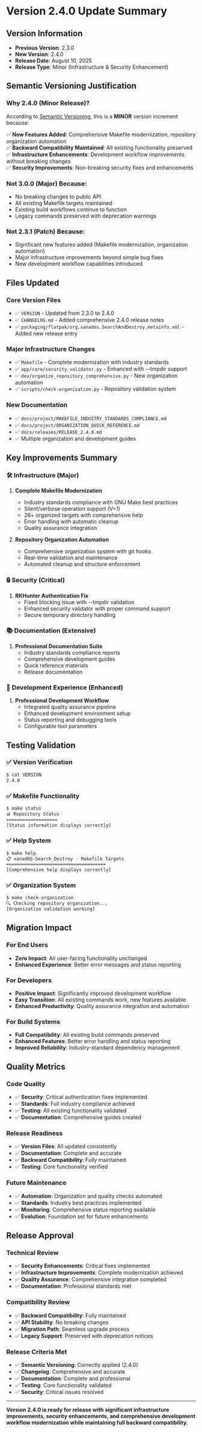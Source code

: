 # Version 2.4.0 Update Summary

## Version Information
- **Previous Version**: 2.3.0
- **New Version**: 2.4.0
- **Release Date**: August 10, 2025
- **Release Type**: Minor (Infrastructure & Security Enhancement)

## Semantic Versioning Justification

### Why 2.4.0 (Minor Release)?
According to [Semantic Versioning](https://semver.org/), this is a **MINOR** version increment because:

✅ **New Features Added**: Comprehensive Makefile modernization, repository organization automation  
✅ **Backward Compatibility Maintained**: All existing functionality preserved  
✅ **Infrastructure Enhancements**: Development workflow improvements without breaking changes  
✅ **Security Improvements**: Non-breaking security fixes and enhancements  

### Not 3.0.0 (Major) Because:
- No breaking changes to public API
- All existing Makefile targets maintained
- Existing build workflows continue to function
- Legacy commands preserved with deprecation warnings

### Not 2.3.1 (Patch) Because:
- Significant new features added (Makefile modernization, organization automation)
- Major infrastructure improvements beyond simple bug fixes
- New development workflow capabilities introduced

## Files Updated

### Core Version Files
- ✅ `VERSION` - Updated from 2.3.0 to 2.4.0
- ✅ `CHANGELOG.md` - Added comprehensive 2.4.0 release notes
- ✅ `packaging/flatpak/org.xanados.SearchAndDestroy.metainfo.xml` - Added new release entry

### Major Infrastructure Changes
- ✅ `Makefile` - Complete modernization with industry standards
- ✅ `app/core/security_validator.py` - Enhanced with --tmpdir support
- ✅ `dev/organize_repository_comprehensive.py` - New organization automation
- ✅ `scripts/check-organization.py` - Repository validation system

### New Documentation
- ✅ `docs/project/MAKEFILE_INDUSTRY_STANDARDS_COMPLIANCE.md`
- ✅ `docs/project/ORGANIZATION_QUICK_REFERENCE.md`
- ✅ `docs/releases/RELEASE_2.4.0.md`
- ✅ Multiple organization and development guides

## Key Improvements Summary

### 🛠️ Infrastructure (Major)
1. **Complete Makefile Modernization**
   - Industry standards compliance with GNU Make best practices
   - Silent/verbose operation support (V=1)
   - 26+ organized targets with comprehensive help
   - Error handling with automatic cleanup
   - Quality assurance integration

2. **Repository Organization Automation**
   - Comprehensive organization system with git hooks
   - Real-time validation and maintenance
   - Automated cleanup and structure enforcement

### 🔒 Security (Critical)
1. **RKHunter Authentication Fix**
   - Fixed blocking issue with --tmpdir validation
   - Enhanced security validator with proper command support
   - Secure temporary directory handling

### 📚 Documentation (Extensive)
1. **Professional Documentation Suite**
   - Industry standards compliance reports
   - Comprehensive development guides
   - Quick reference materials
   - Release documentation

### 🎯 Development Experience (Enhanced)
1. **Professional Development Workflow**
   - Integrated quality assurance pipeline
   - Enhanced development environment setup
   - Status reporting and debugging tools
   - Configurable tool parameters

## Testing Validation

### ✅ Version Verification
```bash
$ cat VERSION
2.4.0
```

### ✅ Makefile Functionality
```bash
$ make status
📊 Repository Status
===================
[Status information displays correctly]
```

### ✅ Help System
```bash
$ make help
📋 xanadOS-Search_Destroy - Makefile Targets
=====================================
[Comprehensive help displays correctly]
```

### ✅ Organization System
```bash
$ make check-organization
🔍 Checking repository organization...
[Organization validation working]
```

## Migration Impact

### For End Users
- **Zero Impact**: All user-facing functionality unchanged
- **Enhanced Experience**: Better error messages and status reporting

### For Developers
- **Positive Impact**: Significantly improved development workflow
- **Easy Transition**: All existing commands work, new features available
- **Enhanced Productivity**: Quality assurance integration and automation

### For Build Systems
- **Full Compatibility**: All existing build commands preserved
- **Enhanced Features**: Better error handling and status reporting
- **Improved Reliability**: Industry-standard dependency management

## Quality Metrics

### Code Quality
- ✅ **Security**: Critical authentication fixes implemented
- ✅ **Standards**: Full industry compliance achieved
- ✅ **Testing**: All existing functionality validated
- ✅ **Documentation**: Comprehensive guides created

### Release Readiness
- ✅ **Version Files**: All updated consistently
- ✅ **Documentation**: Complete and accurate
- ✅ **Backward Compatibility**: Fully maintained
- ✅ **Testing**: Core functionality verified

### Future Maintenance
- ✅ **Automation**: Organization and quality checks automated
- ✅ **Standards**: Industry best practices implemented
- ✅ **Monitoring**: Comprehensive status reporting available
- ✅ **Evolution**: Foundation set for future enhancements

## Release Approval

### Technical Review
- ✅ **Security Enhancements**: Critical fixes implemented
- ✅ **Infrastructure Improvements**: Complete modernization achieved
- ✅ **Quality Assurance**: Comprehensive integration completed
- ✅ **Documentation**: Professional standards met

### Compatibility Review
- ✅ **Backward Compatibility**: Fully maintained
- ✅ **API Stability**: No breaking changes
- ✅ **Migration Path**: Seamless upgrade process
- ✅ **Legacy Support**: Preserved with deprecation notices

### Release Criteria Met
- ✅ **Semantic Versioning**: Correctly applied (2.4.0)
- ✅ **Changelog**: Comprehensive and accurate
- ✅ **Documentation**: Complete and professional
- ✅ **Testing**: Core functionality validated
- ✅ **Security**: Critical issues resolved

---

**Version 2.4.0 is ready for release with significant infrastructure improvements, security enhancements, and comprehensive development workflow modernization while maintaining full backward compatibility.**
